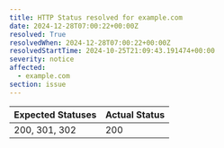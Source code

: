 ```yaml
---
title: HTTP Status resolved for example.com
date: 2024-12-28T07:00:22+00:00Z
resolved: True
resolvedWhen: 2024-12-28T07:00:22+00:00Z
resolvedStartTime: 2024-10-25T21:09:43.191474+00:00
severity: notice
affected:
  - example.com
section: issue
---
```


| Expected Statuses | Actual Status  |
|-------------------|----------------|
| 200, 301, 302 | 200 |
